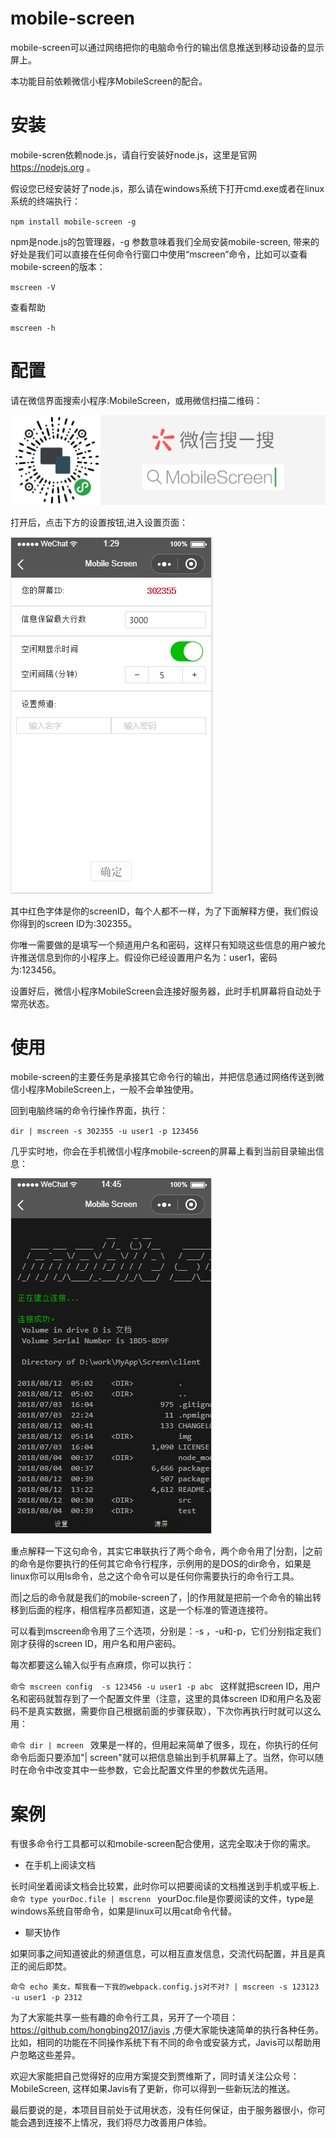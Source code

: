 # mobile-screen

mobile-screen可以通过网络把你的电脑命令行的输出信息推送到移动设备的显示屏上。

本功能目前依赖微信小程序MobileScreen的配合。

# 安装

mobile-scren依赖node.js，请自行安装好node.js，这里是官网 https://nodejs.org 。

假设您已经安装好了node.js，那么请在windows系统下打开cmd.exe或者在linux系统的终端执行：

`
npm install mobile-screen -g
`

npm是node.js的包管理器，-g 参数意味着我们全局安装mobile-screen, 带来的好处是我们可以直接在任何命令行窗口中使用“mscreen”命令，比如可以查看mobile-screen的版本：

`
mscreen -V
`

查看帮助

`
mscreen -h
`

# 配置

请在微信界面搜索小程序:MobileScreen，或用微信扫描二维码：

![MobileScreen小程序二维码](./img/mobilescreenqrcode.png)

打开后，点击下方的设置按钮,进入设置页面：

![ 小程序设置](./img/setting.png)

其中红色字体是你的screenID，每个人都不一样，为了下面解释方便，我们假设你得到的screen ID为:302355。

你唯一需要做的是填写一个频道用户名和密码，这样只有知晓这些信息的用户被允许推送信息到你的小程序上。假设你已经设置用户名为：user1，密码为:123456。

设置好后，微信小程序MobileScreen会连接好服务器，此时手机屏幕将自动处于常亮状态。


# 使用

mobile-screen的主要任务是承接其它命令行的输出，并把信息通过网络传送到微信小程序MobileScreen上，一般不会单独使用。

回到电脑终端的命令行操作界面，执行：

`
dir | mscreen -s 302355 -u user1 -p 123456
`

几乎实时地，你会在手机微信小程序mobile-screen的屏幕上看到当前目录输出信息：

![输出](./img/screenshot.png)

重点解释一下这句命令，其实它串联执行了两个命令，两个命令用了|分割，|之前的命令是你要执行的任何其它命令行程序，示例用的是DOS的dir命令，如果是linux你可以用ls命令，总之这个命令可以是任何你需要执行的命令行工具。

而|之后的命令就是我们的mobile-screen了，|的作用就是把前一个命令的输出转移到后面的程序，相信程序员都知道，这是一个标准的管道连接符。

可以看到mscreen命令用了三个选项，分别是：-s ，-u和-p，它们分别指定我们刚才获得的screen ID，用户名和用户密码。

每次都要这么输入似乎有点麻烦，你可以执行：

`命令
mscreen config  -s 123456 -u user1 -p abc
`
这样就把screen ID，用户名和密码就暂存到了一个配置文件里（注意，这里的具体screen ID和用户名及密码不是真实数据，需要你自己根据前面的步骤获取），下次你再执行时就可以这么用：

`命令
dir | mcreen
`
效果是一样的，但用起来简单了很多，现在，你执行的任何命令后面只要添加"| screen"就可以把信息输出到手机屏幕上了。当然，你可以随时在命令中改变其中一些参数，它会比配置文件里的参数优先适用。


# 案例

有很多命令行工具都可以和mobile-screen配合使用，这完全取决于你的需求。

* 在手机上阅读文档

长时间坐着阅读文档会比较累，此时你可以把要阅读的文档推送到手机或平板上.
`命令
    type yourDoc.file | mscrenn
`
yourDoc.file是你要阅读的文件，type是windows系统自带命令，如果是linux可以用cat命令代替。

* 聊天协作

如果同事之间知道彼此的频道信息，可以相互直发信息，交流代码配置，并且是真正的阅后即焚。

`命令
    echo 美女，帮我看一下我的webpack.config.js对不对? | mscreen -s 123123 -u user1 -p 2312
`

为了大家能共享一些有趣的命令行工具，另开了一个项目：https://github.com/hongbing2017/javis ,方便大家能快速简单的执行各种任务。比如，相同的功能在不同操作系统下有不同的命令或安装方式，Javis可以帮助用户忽略这些差异。

欢迎大家能把自己觉得好的应用方案提交到贾维斯了，同时请关注公众号：MobileScreen, 这样如果Javis有了更新，你可以得到一些新玩法的推送。


最后要说的是，本项目目前处于试用状态，没有任何保证，由于服务器很小，你可能会遇到连接不上情况，我们将尽力改善用户体验。